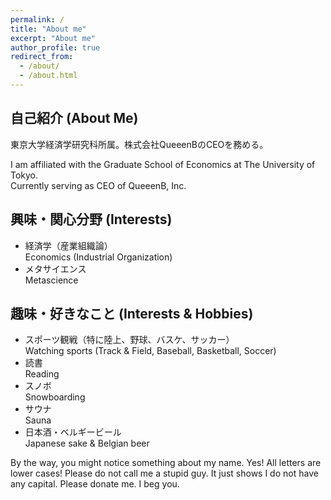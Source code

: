 ```yaml
---
permalink: /
title: "About me"
excerpt: "About me"
author_profile: true
redirect_from: 
  - /about/
  - /about.html
---
```


## 自己紹介 (About Me)

東京大学経済学研究科所属。株式会社QueeenBのCEOを務める。

I am affiliated with the Graduate School of Economics at The University of Tokyo.  
Currently serving as CEO of QueeenB, Inc.

## 興味・関心分野 (Interests)

- 経済学（産業組織論）  
  Economics (Industrial Organization)
- メタサイエンス  
  Metascience

## 趣味・好きなこと (Interests & Hobbies)

- スポーツ観戦（特に陸上、野球、バスケ、サッカー）  
  Watching sports (Track & Field, Baseball, Basketball, Soccer)
- 読書  
  Reading
- スノボ  
  Snowboarding
- サウナ  
  Sauna
- 日本酒・ベルギービール  
  Japanese sake & Belgian beer



By the way, you might notice something about my name. Yes! All letters are lower cases! Please do not call me a stupid guy. It just shows I do not have  any capital. Please donate me. I beg you.
